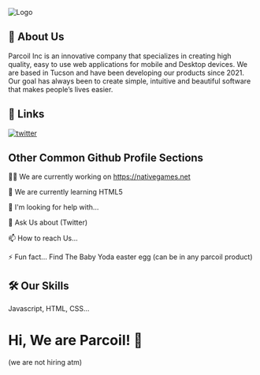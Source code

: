 ![Logo](https://i.imgur.com/Jy8QWf1.png)

## 🚀 About Us

Parcoil Inc is an innovative company that specializes in creating high quality, easy to use web applications for mobile and Desktop devices. We are based in Tucson and have been developing our products since 2021. Our goal has always been to create simple, intuitive and beautiful software that makes people’s lives easier.

## 🔗 Links

[![twitter](https://img.shields.io/badge/twitter-1DA1F2?style=for-the-badge&logo=twitter&logoColor=white)](https://twitter.com/parcoilinc)

## Other Common Github Profile Sections

👩‍💻 We are currently working on https://nativegames.net

🧠 We are currently learning HTML5

🤔 I'm looking for help with...

💬 Ask Us about (Twitter) 

📫 How to reach Us...

⚡️ Fun fact... Find The Baby Yoda easter egg (can be in any parcoil product)

## 🛠 Our Skills

Javascript, HTML, CSS...

# Hi, We are Parcoil! 👋

(we are not hiring atm)
